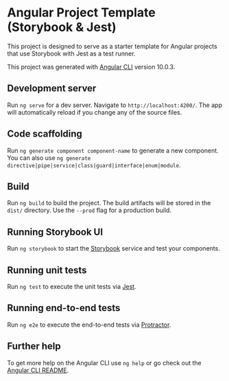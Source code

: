 # Angular Project Template (Storybook & Jest)

This project is designed to serve as a starter template for Angular projects that use Storybook with Jest as a test runner. 

This project was generated with [Angular CLI](https://github.com/angular/angular-cli) version 10.0.3.

## Development server

Run `ng serve` for a dev server. Navigate to `http://localhost:4200/`. The app will automatically reload if you change any of the source files.

## Code scaffolding

Run `ng generate component component-name` to generate a new component. You can also use `ng generate directive|pipe|service|class|guard|interface|enum|module`.

## Build

Run `ng build` to build the project. The build artifacts will be stored in the `dist/` directory. Use the `--prod` flag for a production build.

## Running Storybook UI

Run `ng storybook` to start the [Storybook](https://github.com/storybookjs/storybook) service and test your components. 

## Running unit tests

Run `ng test` to execute the unit tests via [Jest](https://github.com/facebook/jest).

## Running end-to-end tests

Run `ng e2e` to execute the end-to-end tests via [Protractor](http://www.protractortest.org/).

## Further help

To get more help on the Angular CLI use `ng help` or go check out the [Angular CLI README](https://github.com/angular/angular-cli/blob/master/README.md).

